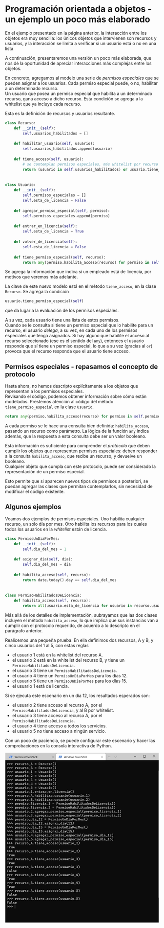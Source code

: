 # Programación orientada a objetos - un ejemplo un poco más elaborado
En el ejemplo presentado en la página anterior, la interacción entre los objetos era muy sencilla: los únicos objetos que intervienen son recursos y usuarios, y la interacción se limita a verificar si un usuario está o no en una lista.

A continuación, presentaremos una versión un poco más elaborada, que nos dé la oportunidad de apreciar interacciones más complejas entre los objetos.

En concreto, agregamos al modelo una serie de _permisos especiales_ que se pueden asignar a los usuarios. Cada permiso especial puede, o no, habilitar a un determinado recurso.  
Un usuario que posea un permiso especial que habilita a un determinado recurso, gana acceso a dicho recurso. Esta condición se agrega a la whitelist que ya incluye cada recurso.

Esta es la definición de recursos y usuarios resultante.
``` python
class Recurso:
    def __init__(self):
        self.usuarios_habilitados = []

    def habilitar_usuario(self, usuario):
        self.usuarios_habilitados.append(usuario)

    def tiene_acceso(self, usuario):
        # se contemplan permisos especiales, más whitelist por recurso
        return (usuario in self.usuarios_habilitados) or usuario.tiene_permiso_especial(self)


class Usuario:
    def __init__(self):
        self.permisos_especiales = []
        self.esta_de_licencia = False

    def agregar_permiso_especial(self, permiso):
        self.permisos_especiales.append(permiso)

    def entrar_en_licencia(self):
        self.esta_de_licencia = True

    def volver_de_licencia(self):
        self.esta_de_licencia = False

    def tiene_permiso_especial(self, recurso):
        return any(permiso.habilita_acceso(recurso) for permiso in self.permisos_especiales)
```

Se agrega la información que indica si un empleado está de licencia, por motivos que veremos más adelante.

La clave de este nuevo modelo está en el método `tiene_acceso`, en la clase `Recurso`. Se agrega la condición
``` python
usuario.tiene_permiso_especial(self)
```
que da lugar a la evaluación de los permisos especiales.

A su vez, cada usuario tiene una lista de estos permisos.  
Cuando se le consulta si tiene un permiso especial que lo habilite para un recurso, el usuario _delega_, a su vez, en cada uno de los permisos especiales que tenga asignados. Si hay alguno que habilite el acceso al recurso seleccionado (ese es el sentido del `any`), entonces el usuario responde que sí tiene un permiso especial, lo que a su vez (gracias al `or`) provoca que el recurso responda que el usuario tiene acceso.


## Permisos especiales - repasamos el concepto de protocolo
Hasta ahora, no hemos descripto explícitamente a los objetos que representan a los permisos especiales.  
Revisando el código, podemos obtener información sobre cómo están modelados. Prestemos atención al código del método `tiene_permiso_especial` en la clase `Usuario`.
``` python
return any(permiso.habilita_acceso(recurso) for permiso in self.permisos_especiales)
``` 
A cada permiso se le hace una consulta bien definida: `habilita_acceso`, pasando un recurso como parámetro. La lógica de la función `any` indica además, que la respuesta a esta consulta debe ser un valor booleano.

Esta información es suficiente para comprender el _protocolo_ que deben cumplir los objetos que representen permisos especiales: deben responder a la consulta `habilita_acceso`, que recibe un recurso, y devuelve un booleano.  
Cualquier objeto que cumpla con este protocolo, puede ser considerado la representación de un permiso especial. 

Esto permite que si aparecen nuevos tipos de permisos a posteriori, se puedan agregar las clases que permitan contemplarlos, sin necesidad de modificar el código existente.


## Algunos ejemplos
Veamos dos ejemplos de permisos especiales. Uno habilita cualquier recurso, un solo día por mes. Otro habilita los recursos para los cuales todos los usuarios en la _whitelist_ están de licencia.

``` python
class PermisoUnDiaPorMes:
    def __init__(self):
        self.dia_del_mes = 1

    def asignar_dia(self, dia):
        self.dia_del_mes = dia

    def habilita_acceso(self, recurso):
        return date.today().day == self.dia_del_mes


class PermisoHabilitadosDeLicencia:
    def habilita_acceso(self, recurso):
        return all(usuario.esta_de_licencia for usuario in recurso.usuarios_habilitados)
```

Más allá de los detalles de implementación, subrayamos que las dos clases incluyen el método `habilita_acceso`, lo que implica que sus instancias van a cumplir con el protocolo requerido, de acuerdo a lo descripto en el parágrafo anterior.

Realicemos una pequeña prueba. En ella definimos dos recursos, A y B, y cinco usuarios del 1 al 5, con estas reglas
- el usuario 1 está en la whitelist del recurso A.
- el usuario 2 está en la whitelist del recurso B, y tiene un `PermisoHabilitadosDeLicencia`.
- el usuario 3 tiene un `PermisoHabilitadosDeLicencia`.
- el usuario 4 tiene un `PermisoUnDiaPorMes` para los días 12.
- el usuario 5 tiene un `PermisoUnDiaPorMes` para los días 15.
- el usuario 1 está de licencia.

Si se ejecuta este escenario en un día 12, los resultados esperados son:
- el usuario 2 tiene acceso al recurso A, por el `PermisoHabilitadosDeLicencia`, y al B por whitelist.
- el usuario 3 tiene acceso al recurso A, por el `PermisoHabilitadosDeLicencia`.
- el usuario 4 tiene acceso a todos los servicios.
- el usuario 5 no tiene acceso a ningún servicio.

Con un poco de paciencia, se puede configurar este escenario y hacer las comprobaciones en la consola interactiva de Python.

![comprobando programa](./images/permisos-especiales-check.jpg) 

